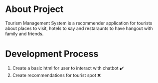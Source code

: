 # About Project
Tourism Management System is a recommender application for tourists about places to visit, hotels to say and restaraunts to have hangout with family and friends.

# Development Process
1. Create a basic html for user to interact with chatbot :heavy_check_mark:
2. Create recommendations for tourist spot :x: